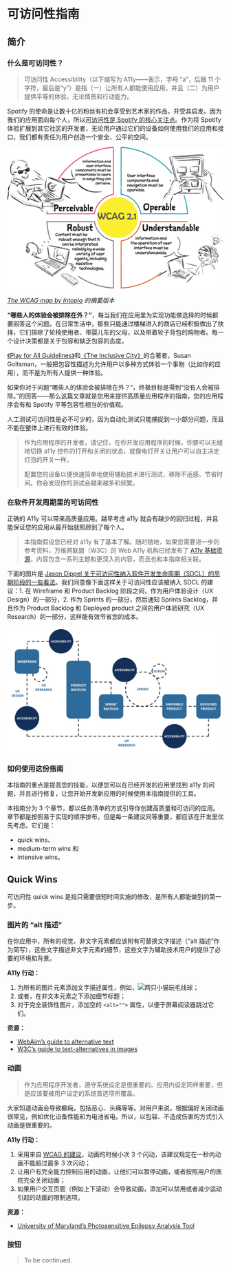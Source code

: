 # 可访问性指南

## 简介

### 什么是可访问性？

> 可访问性 Accessibility（以下缩写为 A11y——表示，字母 “a”，后跟 11 个字符，最后是“y”）是指（一）让所有人都能使用应用，并且（二）为用户提供平等的体验，无论情景和行动能力。

Spotify 的使命是让数十亿的粉丝有机会享受到艺术家的作品，并受其启发。因为我们的应用面向每个人，所以[可访问性是 Spotify 的核心关注点](https://newsroom.spotify.com/2021-12-03/spotify-joins-the-valuable-500-with-a-commitment-to-disability-inclusion/)。作为将 Spotify 体验扩展到其它社区的开发者，无论用户通过它们的设备如何使用我们的应用和接口，我们都有责任为用户创造一个安全、公平的空间。

![WCAG Map——图像中心写着“WCAG 2.1”，周围围绕者“可感知”、“可操作”、“鲁棒性”和“可理解”。可感知部分有一个卡通盲人用户，并且给出定义“信息和用户界面必须以可感知的方式展示给用户”；可操作部分是一张有两只手使用平板的图像，并且给出定义“用户界面和导航必须是可操作的”；鲁棒性部分有一张通过箭头连接笔记本、耳机和盲文显示器的图像，并且给出定义“内容必须足够强大，才能够被包括辅助技术在内的各种用户终端可靠地理解”；可理解部分有一个使用笔记本的卡通女性，有一个灯泡在她的头顶，就像她想到了一个好点子，并且给出定义“用户界面的信息和操作必须是可理解的”。](./wcag-map.png)

*[The WCAG map by Intopia](https://intopia.digital/wp-content/uploads/2019/10/2019-WCAG2.1-Map-Intopia-plus-reading-order.pdf) 的摘要版本*

**“哪些人的体验会被排除在外？”**，每当我们在应用里为实现功能做选择的时候都要回答这个问题。在日常生活中，那些只能通过楼梯进入的商店已经积极做出了抉择，它们排除了轮椅使用者、带婴儿车的父母，以及带着轮子背包的购物者。每一个设计决策都是关于包容和缺乏包容的态度。

[《Play for All Guidelines》](https://www.worldcat.org/title/27241984)和[《The Inclusive City》](https://www.worldcat.org/title/61247468)的合著者，Susan Goltsman，一般把包容性描述为允许用户以多种方式体验一个事物（比如你的应用），而不是为所有人提供一种体验。

如果你对于问题“哪些人的体验会被排除在外？”，终极目标是得到“没有人会被排除。”的回答——那么这篇文章就是您用来提供高质量应用程序的指南，您的应用程序会有和 Spotify 平等包容性相当的价值观。

人工测试可访问性是必不可少的，因为自动化测试只能捕捉到一小部分问题，而且不能在整体上进行有效的体验。

> 作为应用程序的开发者，请记住，在你开发应用程序的时候，你要可以无缝地切换 a11y 控件的打开和关闭的状态，就像电灯开关让用户可以自主决定灯泡的开关一样。
> 
> 配置您的设备以便快速简单地使用辅助技术进行测试，移除不适感、节省时间。你会发现你的测试会越来越多和频繁。

### 在软件开发周期里的可访问性

正确的 A11y 可以带来高质量应用。越早考虑 a11y 就会有越少的回归过程，并且能保证您的应用从最开始就照顾到了每个人。

> 本指南假设您已经对 a11y 有了基本了解。随时随地，如果您需要进一步的参考资料，万维网联盟（W3C）的 Web A11y 机构已经发布了 [A11y 基础资源](https://www.w3.org/WAI/fundamentals/)，内容包含一系列主题和更深入的内容，而且也和本指南相关联。

下面的图片是 [Jason Dippel 关于可访问性纳入软件开发生命周期（SDCL）的早期阶段的一些看法](https://medium.com/hootsuite-engineering/building-an-accessible-product-eae6b3f3c2d6)。我们同意像下面这样关于可访问性应该被纳入 SDCL 的建议：1. 在 Wireframe 和 Product Backlog 阶段之间，作为用户体验设计（UX Design）的一部分，2. 作为 Sprints 的一部分，然后通知 Sprints Backlog，并且作为 Product Backlog 和 Deployed product 之间的用户体验研究（UX Research）的一部分，这样能有效节省您的成本。

![Jason Dippel 的关于落地可访问性的插图。图片展示了软件开发生命周期（SDLC）。生命周期的不同阶段用蓝色四边形（正方形和长方形）表示，并且使用黑色虚线连接。从左到右，SDLC 的阶段分别是 Wireframe、Product Backlog、Sprint Backlog、Shippable Product 和 Deployed Product。Accessibility 被标识为一个深蓝色圆形，并且和不同阶段的黑色虚线并列，Jason 建议在 SDLC 里纳入可访问性。](./bake-in-accessibility.png)

### 如何使用这份指南

本指南的重点是提高您的技能，以便您可以在已经开发的应用里找到 a11y 的问题，并且进行修复，让您开始开发新应用的时候使用本指南提供的工具。

本指南分为 3 个章节，都以任务清单的方式引导你创建高质量和可访问的应用。章节都是按照易于实现的顺序排布，但是每一条建议同等重要，都应该在开发里优先考虑。它们是：
- quick wins、
- medium-term wins 和
- intensive wins。

## Quick Wins

可访问性 quick wins 是指只需要很短时间实施的修改，是所有人都能做到的第一步。

### 图片的 “alt 描述”

在你应用中，所有的视觉、非文字元素都应该附有可替换文字描述（“alt 描述”作为简写），这些文字描述非文字元素的细节，这些文字为辅助技术用户的提供了必要的环境和背景。

**A11y 行动：**
1. 为所有的图片元素添加文字描述属性，例如，![两只小猫玩毛线球](https://developer.spotify.com/cats.gif)；
2. 或者，在非文本元素之下添加细节标题；
3. 对于完全装饰性图片，添加空的 `<alt="">` 属性，以便于屏幕阅读器跳过它们。

**资源：**
- [WebAim’s guide to alternative text](https://webaim.org/techniques/alttext/)
- [W3C’s guide to text-alternatives in images](https://www.w3.org/WAI/tutorials/images/)

### 动画

> 作为应用程序开发者，遵守系统设定是很重要的。应用内设定同样重要，但是应该要被用户设定的系统首选项所覆盖。

大家知道动画会导致癫痫，包括恶心、头痛等等。对用户来说，根据偏好关闭动画很常见，例如优化设备性能和为电池省电。所以，以包容、不造成伤害的方式引入动画是很重要的。

**A11y 行动：**
1. 采用来自 [WCAG 的建议](https://www.w3.org/TR/WCAG21/#three-flashes-or-below-threshold)，动画的时候小次 3 个闪动，该建议规定在一秒内动画不能超过最多 3 次闪动；
2. 让用户有完全能力控制应用的动画，让他们可以暂停动画，或者按照用户的医院完全关闭动画；
3. 如果用户交互页面（例如上下滚动）会导致动画，添加可以禁用或者减少运动引起的动画的限制选项。

**资源：**
- [University of Maryland’s Photosensitive Epilepsy Analysis Tool](https://trace.umd.edu/peat/)

### 按钮

> To be continued.


